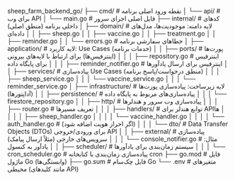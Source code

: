 sheep_farm_backend_go/
├── cmd/                          # نقطه ورود اصلی برنامه
│   └── api/                      # برای وب API
│       └── main.go               # فایل اصلی اجرای سرور
├── internal/                     # کدهای داخلی برنامه (منطق اصلی)
│   ├── domain/                   # لایه دامنه: موجودیت‌ها، مدل‌های داده‌ای
│   │   ├── sheep.go
│   │   ├── vaccine.go
│   │   ├── treatment.go
│   │   ├── reminder.go
│   │   └── errors.go             # خطاهای سفارشی برنامه
│   ├── application/              # لایه کاربرد: Use Cases (خدمات برنامه)
│   │   ├── ports/                # پورت‌ها (اینترفیس‌ها) برای ارتباط با لایه‌های بیرونی
│   │   │   ├── repository.go     # اینترفیس برای پایگاه داده
│   │   │   ├── reminder_notifier.go # اینترفیس برای ارسال یادآورها
│   │   ├── services/             # پیاده‌سازی Use Cases (منطق درخواست/پاسخ برنامه)
│   │   │   ├── sheep_service.go
│   │   │   └── vaccine_service.go
│   │   │   └── reminder_service.go
│   ├── infrastructure/           # لایه زیرساخت: پیاده‌سازی پورت‌ها (آداپتورها)
│   │   ├── persistence/          # پیاده‌سازی‌های مربوط به پایگاه داده
│   │   │   └── firestore_repository.go
│   │   ├── http/                 # پیاده‌سازی وب سرور و هندلرها
│   │   │   ├── router.go         # تعریف مسیرها
│   │   │   ├── handlers/         # توابع هندلر برای APIها
│   │   │   │   ├── sheep_handler.go
│   │   │   │   └── vaccine_handler.go
│   │   │   │   └── auth_handler.go # (اگر احراز هویت اضافه شود)
│   │   │   └── dto/              # Data Transfer Objects (DTOs) برای ورودی/خروجی API
│   │   ├── external/             # پیاده‌سازی سرویس‌های خارجی (مثلاً ارسال پیامک)
│   │   │   └── console_notifier.go # مثال: یادآور به کنسول
│   │   ├── scheduler/            # سیستم زمان‌بندی برای یادآورها
│   │   │   └── cron_scheduler.go # پیاده‌سازی زمان‌بندی با کتابخانه cron
├── go.mod                        # فایل ماژول Go (وابستگی‌ها)
├── go.sum                        # فایل چک‌سام Go
└── .env                          # متغیرهای محیطی (مانند کلیدهای API)